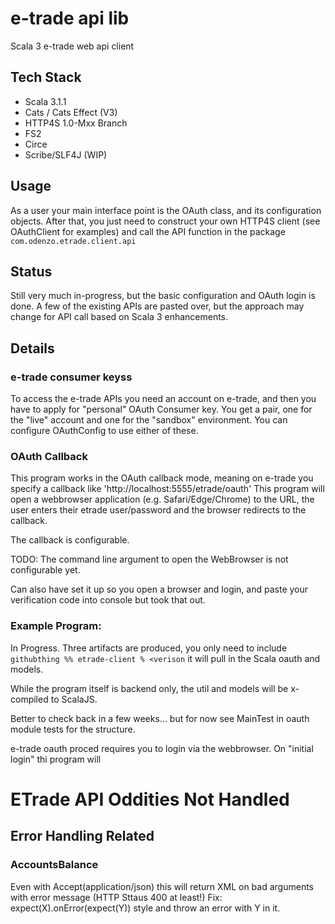 # e-trade api lib


Scala 3 e-trade web api client


## Tech Stack
- Scala 3.1.1
- Cats / Cats Effect (V3)
- HTTP4S 1.0-Mxx Branch
- FS2
- Circe
- Scribe/SLF4J (WIP)


## Usage 
As a user your main interface point is the OAuth class, and its configuration objects.
After that, you just need to construct your own HTTP4S client (see OAuthClient for examples) and call the API function 
in the package `com.odenzo.etrade.client.api`


## Status

Still very much in-progress, but the basic configuration and OAuth login is done.
A few of the existing APIs are pasted over, but the approach may change for API call based on Scala 3 enhancements.



## Details

### e-trade consumer keyss
To access the e-trade APIs you need an account on e-trade, and then you have to apply for "personal" OAuth Consumer key.
You get a pair, one for the "live" account and one for the "sandbox" environment.
You can configure OAuthConfig to use either of these.

### OAuth Callback
This program works in the OAuth callback mode, meaning on e-trade you specify a callback like 'http://localhost:5555/etrade/oauth'
This program will open a webbrowser application (e.g. Safari/Edge/Chrome) to the URL, the user enters their etrade user/password
and the browser redirects to the callback.

The callback is configurable.

TODO: The command line argument to open the WebBrowser is not configurable yet.

Can also have set it up so you open a browser and login, and paste your verification code into console but took that out.


### Example Program:

In Progress.
Three artifacts are produced, you only need to include  `githubthing %% etrade-client % <verison` it will pull in the Scala oauth and 
models.

While the program itself is backend only, the util and  models will be x-compiled to ScalaJS. 

Better to check back in a few weeks... but for now see MainTest in oauth module tests for the structure.


e-trade oauth proced requires you to login via the webbrowser. On "initial login" thi program will 


# ETrade API Oddities Not Handled


## Error Handling Related
### AccountsBalance
Even with Accept(application/json) this will return XML on bad arguments with error message (HTTP Sttaus 400 at least!)
Fix: expect(X).onError(expect(Y)) style and throw an error with Y in it.



